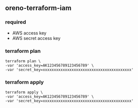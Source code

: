 ## oreno-terraform-iam

### required

- AWS access key
- AWS secret access key

### terraform plan

```
terraform plan \
-var 'access_key=AK123456789123456789' \
-var 'secret_key=xxxxxxxxxxxxxxxxxxxxxxxxxxxxxxxxxxxxxxxx' 
```

### terraform apply

```
terraform apply \
-var 'access_key=AK123456789123456789' \
-var 'secret_key=xxxxxxxxxxxxxxxxxxxxxxxxxxxxxxxxxxxxxxxx' 
```
